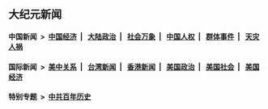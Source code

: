 ## 大纪元新闻

#### 中国新闻 &nbsp;>&nbsp; [中国经济](indexes/ncid283/README.md?09240845) &nbsp;| &nbsp; [大陆政治](indexes/ncid277/README.md?09240845) &nbsp;| &nbsp; [社会万象](indexes/ncid282/README.md?09240845) &nbsp;| &nbsp; [中国人权](indexes/ncid278/README.md?09240845) &nbsp;| &nbsp; [群体事件](indexes/ncid279/README.md?09240845) &nbsp;| &nbsp; [天灾人祸](indexes/ncid280/README.md?09240845)

#### 国际新闻 &nbsp;>&nbsp; [美中关系](indexes/nf1412576/README.md?09240845) &nbsp;| &nbsp; [台湾新闻](indexes/ncid1349361/README.md?09240845) &nbsp;| &nbsp; [香港新闻](indexes/ncid1349362/README.md?09240845) &nbsp;| &nbsp; [美国政治](indexes/ncid1078159/README.md?09240845) &nbsp;| &nbsp; [美国社会](indexes/ncid1078160/README.md?09240845) &nbsp;| &nbsp; [美国经济](indexes/ncid1078158/README.md?09240845)

#### 特别专题 &nbsp;>&nbsp; [中共百年历史](https://github.com/epoch-news/epoch-special/blob/master/README.md?09240845)  
